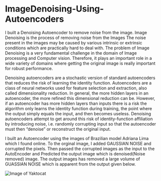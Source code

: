 # ImageDenoising-Using-Autoencoders
I built a Denoising Autoencoder to remove noise from the image. Image Denoising is the process of removing noise from the Images  The noise present in the images may be caused by various intrinsic or extrinsic conditions which are practically hard to deal with. The problem of Image Denoising is a very fundamental challenge in the domain of Image processing and Computer vision. Therefore, it plays an important role in a wide variety of domains where getting the original image is really important for robust performance. 

Denoising autoencoders are a stochastic version of standard autoencoders that reduces the risk of learning the identity function. Autoencoders are a class of neural networks used for feature selection and extraction, also called dimensionality reduction. In general, the more hidden layers in an autoencoder, the more refined this dimensional reduction can be. However, if an autoencoder has more hidden layers than inputs there is a risk the algorithm only learns the identity function during training, the point where the output simply equals the input, and then becomes useless.
Denoising autoencoders attempt to get around this risk of identity-function affiliation by introducing noise, i.e. randomly corrupting input so that the autoencoder must then “denoise” or reconstruct the original input.

I built an Autoencoder using the images of Brazilian model Adriana Lima which I found online. To the orginal image, I added GAUSSIAN NOISE and corrupted the pixels. Then passed the corrupted images as the input to the AutoEncoder and Predicted the output image which is denoised(Noise removed) image. The output images has removed a large volume of GUASSIAN NOISE which is apparent from the output given below.

![Image of Yaktocat](https://octodex.github.com/images/yaktocat.png)
